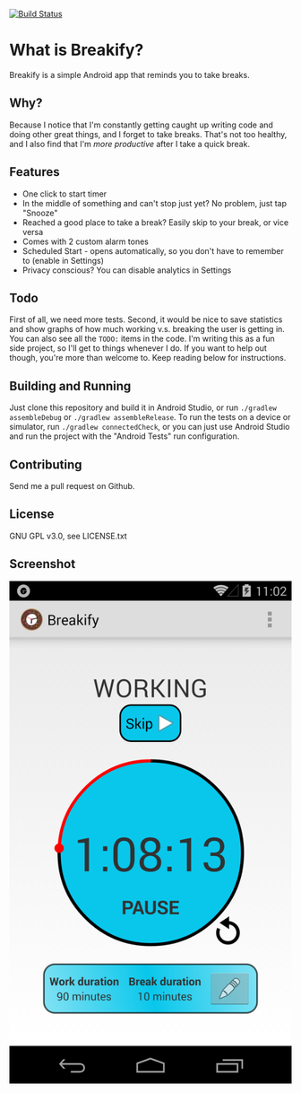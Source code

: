 [![Build Status](https://travis-ci.org/szh/breakify.svg?branch=master)](https://travis-ci.org/szh/breakify)

What is Breakify?
=============
Breakify is a simple Android app that reminds you to take breaks.

Why?
---
Because I notice that I'm constantly getting caught up writing code and doing other great things, and I forget to take breaks. That's not too healthy, and I also find that I'm _more productive_ after I take a quick break.

Features
---
- One click to start timer
- In the middle of something and can't stop just yet? No problem, just tap "Snooze"
- Reached a good place to take a break? Easily skip to your break, or vice versa
- Comes with 2 custom alarm tones
- Scheduled Start - opens automatically, so you don't have to remember to (enable in Settings)
- Privacy conscious? You can disable analytics in Settings

Todo
---
First of all, we need more tests.
Second, it would be nice to save statistics and show graphs of how much working v.s. breaking the user is getting in.
You can also see all the `TODO:` items in the code.
I'm writing this as a fun side project, so I'll get to things whenever I do. If you want to help out though, you're more than welcome to. Keep reading below for instructions.

Building and Running
---
Just clone this repository and build it in Android Studio, or run `./gradlew assembleDebug` or `./gradlew assembleRelease`.
To run the tests on a device or simulator, run `./gradlew connectedCheck`, or you can just use Android Studio and run the project with the "Android Tests" run configuration.

Contributing
---
Send me a pull request on Github.

License
---
GNU GPL v3.0, see LICENSE.txt

Screenshot
---
![Screenshot](screenshot.png "Screenshot")
